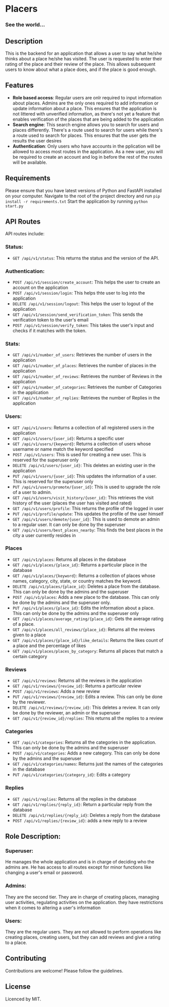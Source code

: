 <h1>Placers</h1>
<h3>See the world...</h3>

## Description
This is the backend for an application that allows a user to say what he/she thinks about a place he/she has visited. The user is requested to enter their rating of the place and their review of the place. This allows subsequent users to know about what a place does, and if the place is good enough. 

## Features
- **Role based access**: Regular users are onlr required to input information about places. Admins are the only ones required to add information or update information about a place. This ensures that the application is not littered with unverified information, as there's not yet a feature that enables verification of the places that are being added to the application
- **Search engine**: This search engine allows you to search for users and places differently. There's a route used to search for users while there's a route used to search for places. This ensures that the user gets the results the user desires
- **Authentication**: Only users who have accounts in the pplication will be allowed to access most routes in the application. As a new user, you will be required to create an account and log in before the rest of the routes will be available.


## Requirements
Please ensure that you have latest versions of Python and FastAPI installed on your computer.
Navigate to the root of the project directory and run `pip install -r requirements.txt`
Start the application by running `python start.py`


## API Routes
API routes include:

### Status:
- `GET /api/v1/status`: This returns the status and the version of the API.

### Authentication:
- `POST /api/v1/session/create_account`: This helps the user to create an account on the application
- `POST /api/v1/session/login`: This helps thte user to log into the application
- `DELETE /api/v1/session/logout`: This helps the user to logout of the application
- `GET /api/v1/session/send_verification_token`: This sends the verification token to the user's email
- `POST /api/v1/session/verify_token`: This takes the user's input and checks if it matches with the token.


### Stats:
- `GET /api/v1/number_of_users`: Retrieves the number of users in the application
- `GET /api/v1/number_of_places`: Retrieves the number of places in the application
- `GET /api/v1/number_of_reviews`: Retrieves the number of Reviews in the application
- `GET /api/v1/number_of_categories`: Retrieves the number of Categories in the application
- `GET /api/v1/number_of_replies`: Retrieves the number of Replies in the application

### Users:
- `GET /api/v1/users`: Returns a collection of all registered users in the application
- `GET /api/v1/users/{user_id}`: Returns a specific user
- `GET /api/v1/users/{keyword}`: Returns a collection of users whose username or name match the keyword specified
- `POST /api/v1/users`: This is used for creating a new user. This is reserved for the superuser only
- `DELETE /api/v1/users/{user_id}`: This deletes an existing user in the application
- `PUT /api/v1/users/{user_id}`: This updates the information of a user. This is reserved for the superuser only
- `PUT /api/v1/users/promote/{user_id}`: This is used to upgrade the role of a user to admin.
- `GET /api/v1/users/visit_history/{user_id}`: This retrieves the visit history of the user (places the user has visited and rated)
- `GET /api/v1/users/profile`: This returns the profile of the logged in user
- `PUT /api/v1/profile/update`: This updates the profile of the user himself
- `GET /api/v1/users/demote/{user_id}`: This is used to demote an admin to a regular user. It can only be done by the superuser
- `GET /api/v1/users/best_places_nearby`: This finds the best places in the city a user currently resides in

### Places
- `GET /api/v1/places`: Returns all places in the database
- `GET /api/v1/places/{place_id}`: Returns a particular place in the database
- `GET /api/v1/places/{keyword}`: Returns a collection of places whose names, category, city, state, or country matches the keyword.
- `DELETE /api/v1/places/{place_id}`: Deletes a place from the database. This can only be done by the admins and the superuser
- `POST /api/v1/places`: Adds a new place to the database. This can only be done by the admins and the superuser only.
- `PUT /api/v1/places/{place_id}`: Edits the information about a place. This can only be done by the admins and the superuser only
- `GET /api/v1/places/average_rating/{place_id}`: Gets the average rating of a place.
- `GET /api/v1/places/all_reviews/{place_id}`: Returns all the reviews given to a place
- `GET /api/v1/places/{place_id}/like_details`: Returns the likes count of a place and the percentage of likes
- `GET /api/v1/places/places_by_category`: Returns all places that match a certain category

### Reviews
- `GET /api/v1/reviews`: Returns all the reviews in the application
- `GET /api/v1/reviews/{review_id}`: Returns a particular review
- `POST /api/v1/reviews`: Adds a new review
- `PUT /api/v1/reviews/{review_id}`: Edits a review. This can only be done by the reviewer.
- `DELETE /api/v1/reviews/{review_id}`: This deletes a review. It can only be done by the reviewer, an admin or the superuser
- `GET /api/v1/{review_id}/replies`: This returns all the replies to a review

### Categories
- `GET /api/v1/categories`: Returns all the categories in the application. This can only be done by the admins and the superuser
- `POST /api/v1/categories`: Adds a new category. This can only be done by the admins and the superuser
- `GET /api/v1/categories/names`: Returns just the names of the categories in the database
- `PUT /api/v1/categories/{category_id}`: Edits a category

### Replies
- `GET /api/v1/replies`: Returns all the replies in the database
- `GET /api/v1/replies/{reply_id}`: Return a particular reply from the database
- `DELETE /api/v1/replies/{reply_id}`: Deletes a reply from the database
- `POST /api/v1/replies/{review_id}`: adds a new reply to a review

## Role Description:

### Superuser:
He manages the whole application and is in charge of deciding who the admins are. He has access to all routes except for minor functions like changing a user's email or password.

### Admins:
They are the second tier. They are in charge of creating places, managing user activities, regulating activities on the application. they have restrictions when it comes to altering a user's information

### Users:
They are the regular users. They are not allowed to perform operations like creating places, creating users, but they can add reviews and give a rating to a place.



## Contributing

Contributions are welcome! Please follow the guidelines.

## License

Licenced by MIT.